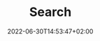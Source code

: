 ---
title: "Search" # in any language you want
date: 2022-06-30T14:53:47+02:00
layout: "search" # is necessary
# url: "/archive"
# description: "Description for Search"
summary: "search"
placeholder: "placeholder text in search input box"
---